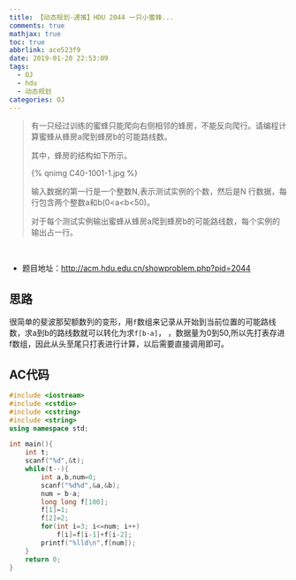 ```yaml
---
title: 【动态规划-递推】HDU 2044 一只小蜜蜂...
comments: true
mathjax: true
toc: true
abbrlink: ace523f9
date: 2019-01-20 22:53:09
tags:
  - OJ
  - hdu
  - 动态规划
categories: OJ
---
```


> 有一只经过训练的蜜蜂只能爬向右侧相邻的蜂房，不能反向爬行。请编程计算蜜蜂从蜂房a爬到蜂房b的可能路线数。
>
> 其中，蜂房的结构如下所示。
>
> {% qnimg C40-1001-1.jpg %}
>
> 输入数据的第一行是一个整数N,表示测试实例的个数，然后是N 行数据，每行包含两个整数a和b(0<a<b<50)。
>
> 对于每个测试实例输出蜜蜂从蜂房a爬到蜂房b的可能路线数，每个实例的输出占一行。

<!-- more -->

​         

- 题目地址：http://acm.hdu.edu.cn/showproblem.php?pid=2044



## 思路

很简单的斐波那契额数列的变形，用`f`数组来记录从开始到当前位置的可能路线数，求a到b的路线数就可以转化为求`f[b-a]`，	，数据量为0到50,所以先打表存进f数组，因此从头至尾只打表进行计算，以后需要直接调用即可。



## AC代码

```c++
#include <iostream>
#include <cstdio>
#include <cstring>
#include <string>
using namespace std;

int main(){
	int t;
	scanf("%d",&t);
	while(t--){
		int a,b,num=0;
		scanf("%d%d",&a,&b);
		num = b-a;
		long long f[100];
		f[1]=1;
		f[2]=2;
		for(int i=3; i<=num; i++)
			f[i]=f[i-1]+f[i-2];
		printf("%lld\n",f[num]);
	}
	return 0;
}
```



